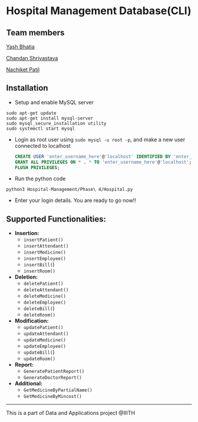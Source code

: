 # Hospital Management Database(CLI)

## Team members
<a href = "https://github.com/jeopardy1234">Yash Bhatia</a>  

<a href = "https://github.com/chandan-shrivastava">Chandan Shrivastava</a>   

<a href = "https://github.com/Nash2829">Nachiket Patil</a> 

## Installation

- Setup and enable MySQL server

```
sudo apt-get update
sudo apt-get install mysql-server
sudo mysql_secure_installation utility
sudo systemctl start mysql
```

- Login as root user using `sudo mysql -u root -p`, and make a new user connected to localhost

  ```sql
  CREATE USER 'enter_username_here'@'localhost' IDENTIFIED BY 'enter_password_here';
  GRANT ALL PRIVILEGES ON * . * TO 'enter_username_here'@'localhost';
  FLUSH PRIVILEGES;
  ```

  

- Run the python code

```
python3 Hospital-Management/Phase\ 4/Hospital.py 
```

- Enter your login details. You are ready to go now!!

## Supported Functionalities:

- **Insertion:**
  - `insertPatient()`
  - `insertAttendant()`
  - `insertMedicine()`
  - `insertEmployee()`
  - `insertBill(`)
  - `insertRoom()`
- **Deletion:**
  - `deletePatient()`
  - `deleteAttendant()`
  - `deleteMedicine()`
  - `deleteEmployee()`
  - `deleteBill(`)
  - `deleteRoom()`
- **Modification:**
  - `updatePatient()`
  - `updateAttendant()`
  - `updateMedicine()`
  - `updateEmployee()`
  - `updateBill(`)
  - `updateRoom()`
- **Report:**
  - `GeneratePatientReport()`
  - `GenerateDoctorReport()`
- **Additional:**
  - `GetMedicineByPartialName()`
  - `GetMedicineByMincost()`

<hr>

This is a part of Data and Applications project @IIITH

